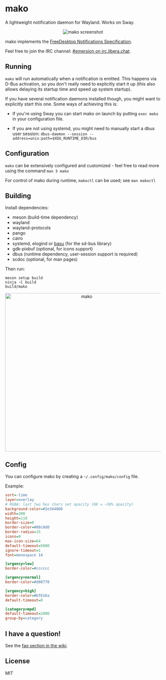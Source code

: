 # mako

A lightweight notification daemon for Wayland. Works on Sway.

<p align="center">
  <img src="https://github.com/user-attachments/assets/25582bd6-bd3b-4bb3-b248-87fa7f88e967" alt="mako screenshot">
</p>

mako implements the [FreeDesktop Notifications Specification][spec].

Feel free to join the IRC channel: [#emersion on irc.libera.chat][irc].

## Running


`mako` will run automatically when a notification is emitted. This happens via
D-Bus activation, so you don't really need to explicitly start it up (this also
allows delaying its startup time and speed up system startup).

If you have several notification daemons installed though, you might want to
explicitly start this one. Some ways of achieving this is:

- If you're using Sway you can start mako on launch by putting `exec mako` in
  your configuration file.

- If you are not using systemd, you might need to manually start a dbus user
  session: `dbus-daemon --session --address=unix:path=$XDG_RUNTIME_DIR/bus`

## Configuration

`mako` can be extensively configured and customized - feel free to read more
using the command `man 5 mako`

For control of mako during runtime, `makoctl` can be used; see `man makoctl`

## Building

Install dependencies:

* meson (build-time dependency)
* wayland
* wayland-protocols
* pango
* cairo
* systemd, elogind or [basu] (for the sd-bus library)
* gdk-pixbuf (optional, for icons support)
* dbus (runtime dependency, user-session support is required)
* scdoc (optional, for man pages)

Then run:

```shell
meson setup build
ninja -C build
build/mako
```

<p align="center">
  <img src="https://github.com/user-attachments/assets/4b32fef6-61d9-4ad1-8820-d4e5a245a76c" width="512" alt="mako">
</p>


## Config
You can configure mako by creating a `~/.config/mako/config` file.

Example:
```ini
sort=-time
layer=overlay
# RGBA: last two hex chars set opacity (80 = ~50% opacity)
background-color=#2e344080
width=300
height=110
border-size=0
border-color=#88c0d0
border-radius=15
icons=0
max-icon-size=64
default-timeout=5000
ignore-timeout=1
font=monospace 14

[urgency=low]
border-color=#cccccc

[urgency=normal]
border-color=#d08770

[urgency=high]
border-color=#bf616a
default-timeout=0

[category=mpd]
default-timeout=2000
group-by=category
```

## I have a question!

See the [faq section in the wiki](https://github.com/emersion/mako/wiki/Frequently-asked-questions).

## License

MIT

[irc]: https://web.libera.chat/gamja/#emersion
[spec]: https://specifications.freedesktop.org/notification-spec/latest/
[basu]: https://github.com/emersion/basu
